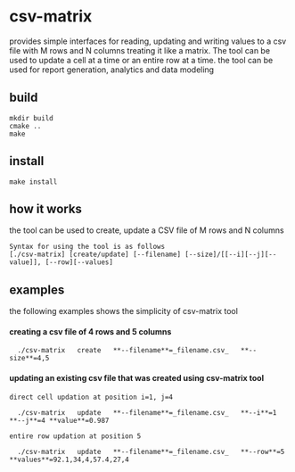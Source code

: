 # csv-matrix
provides simple interfaces for reading, updating and writing values to a csv file with M rows and N columns treating it like a matrix.
The tool can be used to update a cell at a time or an entire row at a time. the tool can be used for report generation, analytics and data modeling

## build
```bashscript
mkdir build
cmake ..
make
```

## install
```
make install
```

## how it works
the tool can be used to create, update a CSV file of M rows and N columns
```
Syntax for using the tool is as follows 
[./csv-matrix] [create/update] [--filename] [--size]/[[--i][--j][--value]], [--row][--values]
```

## examples
the following examples shows the simplicity of csv-matrix tool
#### creating a csv file of 4 rows and 5 columns
```
  ./csv-matrix   create   **--filename**=_filename.csv_   **--size**=4,5
```
  
#### updating an existing csv file that was created using csv-matrix tool
```
direct cell updation at position i=1, j=4
 
  ./csv-matrix   update   **--filename**=_filename.csv_   **--i**=1   **--j**=4 **value**=0.987
 
entire row updation at position 5
 
  ./csv-matrix   update   **--filename**=_filename.csv_   **--row**=5 **values**=92.1,34,4,57.4,27,4
```
